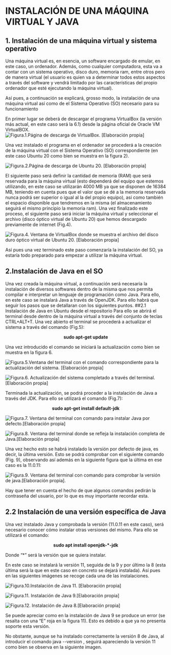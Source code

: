 # INSTALACIÓN DE UNA MÁQUINA VIRTUAL Y JAVA
## 1. Instalación de una máquina virtual y sistema operativo

Una máquina virtual es, en esencia, un software encargado de emular, en este caso, un ordenador. Además, como cualquier computadora, esta va a contar con un sistema operativo, disco duro, memoria ram, entre otros pero de manera virtual (el usuario es quien va a determinar todos estos aspectos a través del software y vendrá limitado por las características del propio ordenador que esté ejecutando la máquina virtual).

Así pues, a continuación se explicará, grosso modo, la instalación de una máquina virtual así como de el Sistema Operativo (SO) necesario para su funcionamiento

En primer lugar se deberá de descargar el programa VirtualBox (la versión más actual, en este caso será la 6.1) desde la página oficial de Oracle VM VirtualBOX.
![Figura.1.Página de descarga de VirtualBox. [Elaboración propia]](https://raw.githubusercontent.com/jdabrante/INFORME-N-1/DAW/1.png)

Una vez instalado el programa en el ordenador se procederá a la creación de la máquina virtual con el  Sistema Operativo (SO) correspondiente (en este caso Ubuntu 20 como bien se muestra en la figura 2).

![Figura.2.Página de descarga de Ubuntu 20. [Elaboración propia]](https://raw.githubusercontent.com/jdabrante/INFORME-N-1/DAW/2.png)

El siguiente paso será definir la cantidad de memoria (RAM) que será reservada para la máquina virtual (esto dependerá del equipo que estemos utilizando, en este caso se utilizarán 4000 MB ya que se disponen de 16384 MB, teniendo en cuenta pues que el valor que se dé a la memoria reservada nunca podrá ser superior o igual al la del propio equipo), así como también el espacio disponible que tendremos en la misma (el almacenamiento seguirá el mismo principio la memoria ram).
Una vez finalizado este proceso, el siguiente paso será iniciar la máquina virtual y seleccionar el archivo (disco óptico virtual de Ubuntu 20) que hemos descargado previamente de internet (Fig.4). 

![Figura.4. Ventana de VirtualBox donde se muestra el archivo del disco duro óptico virtual de Ubuntu 20. [Elaboración propia]](https://raw.githubusercontent.com/jdabrante/INFORME-N-1/DAW/3.png)

Así pues una vez terminado este paso comenzaría la instalación del SO, ya estaría todo preparado para empezar a utilizar la máquina virtual.

## 2.Instalación de Java en el SO

Una vez creada la máquina virtual, a continuación será necesaria la instalación de diversos softwares dentro de la misma que nos permita compilar e interpretar un lenguaje de programación como Java. Para ello, en este caso se instalará Java a través de OpenJDK. Para ello habrá que seguir los pasos que se detallaran con los siguientes puntos.
##2.1 Instalación de Java en Ubuntu desde el repositorio
Para ello se abrirá el terminal desde dentro de la máquina virtual a través del conjunto de teclas CTRL+ALT+T.
Una vez abierto el terminal se procederá a actualizar el sistema a través del comando (Fig.5):

**<p align="center"> sudo apt-get update </p>**

Una vez introducido el comando se iniciará la actualización como bien se muestra en la figura 6.

![Figura.5.Ventana del terminal con el comando correspondiente para la actualización del sistema. [Elaboración propia]](https://raw.githubusercontent.com/jdabrante/INFORME-N-1/DAW/4..png)

![Figura.6. Actualización del sistema completado a través del terminal.[Elaboración propia]
](https://raw.githubusercontent.com/jdabrante/INFORME-N-1/DAW/5..png)

Terminada la actualización, se podrá proceder a la instalación de Java a través del JDK. Para ello se utilizará el comando (Fig.7):


**<p align="center"> sudo apt-get install default-jdk  </p>**


![Figura.7. Ventana del terminal con comando para instalar Java por defecto.[Elaboración propia]
](https://raw.githubusercontent.com/jdabrante/INFORME-N-1/DAW/default-jdk.png)

![Figura.8. Ventana del terminal donde se refleja la instalación completa de Java.[Elaboración propia]](https://raw.githubusercontent.com/jdabrante/INFORME-N-1/DAW/6..png)

Una vez hecho esto se habrá instalado la versión por defecto de java, es decir, la última versión. Esto se podrá comprobar con el siguiente comando (Fig. 9), observando así además en la siguiente figura que la última en ese caso es la 11.0.11:

![Figura.9. Ventana del terminal con comando para comprobar la versión de java.[Elaboración propia].
](https://raw.githubusercontent.com/jdabrante/INFORME-N-1/DAW/java-version)

Hay que tener en cuenta el hecho de que algunos comandos  pedirán la contraseña del usuario, por lo que es muy importante recordar esta.

## 2.2 Instalación de una versión específica de Java

Una vez instalado Java y comprobada la versión (11.0.11 en este caso), será necesario conocer cómo instalar otras versiones del mismo. Para ello se utilizará el comando:

**<p align="center"> sudo apt install openjdk-*-jdk </p>**

Donde “*” será la versión que se quiera instalar.

En este caso se instalará la versión 11, seguida de la 9 y por último la 8 (esta última será la que en este caso en concreto se dejará instalada).
Así pues en las siguientes imágenes se recoge cada una de las instalaciones.

![Figura.10.Instalación de Java 11. [Elaboración propia]](https://raw.githubusercontent.com/jdabrante/INFORME-N-1/DAW/7..png)

![Figura.11. Instalación de Java 9.[Elaboración propia]](https://raw.githubusercontent.com/jdabrante/INFORME-N-1/DAW/8..png)

![Figura.12. Instalación de Java 8.[Elaboración propia]](https://raw.githubusercontent.com/jdabrante/INFORME-N-1/DAW/9..png)

Se puede apreciar como en la instalación de Java 9 se produce un error (se resalta con una “E” roja en la figura 11). Esto es debido a que ya no presenta soporte esta versión.

No obstante, aunque se ha instalado correctamente la versión 8 de Java, al introducir el comando java --version , seguirá apareciendo la versión 11 como bien se observa en la siguiente imagen.

